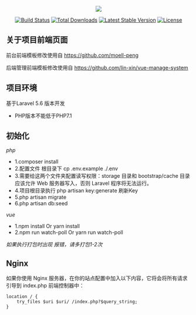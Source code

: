 <p align="center"><img src="https://laravel.com/assets/img/components/logo-laravel.svg"></p>

<p align="center">
<a href="https://travis-ci.org/laravel/framework"><img src="https://travis-ci.org/laravel/framework.svg" alt="Build Status"></a>
<a href="https://packagist.org/packages/laravel/framework"><img src="https://poser.pugx.org/laravel/framework/d/total.svg" alt="Total Downloads"></a>
<a href="https://packagist.org/packages/laravel/framework"><img src="https://poser.pugx.org/laravel/framework/v/stable.svg" alt="Latest Stable Version"></a>
<a href="https://packagist.org/packages/laravel/framework"><img src="https://poser.pugx.org/laravel/framework/license.svg" alt="License"></a>
</p>

## 关于项目前端页面
前台前端模板修改使用自 https://github.com/moell-peng

后端管理前端模板修改使用自 https://github.com/lin-xin/vue-manage-system

## 项目环境
基于Laravel 5.6 版本开发 

- PHP版本不能低于PHP7.1


## 初始化
*php*
 - 1.composer install
 - 2.配置文件   根目录下  cp .env.example ./.env
 - 3.需要给这两个文件夹配置读写权限：storage 目录和 bootstrap/cache 目录应该允许 Web 服务器写入，否则 Laravel 程序将无法运行。
 - 4.项目根目录执行  php artisan key:generate 刷新Key
 - 5.php artisan migrate
 - 6.php artisan db:seed
 
 *vue*
 - 1.npm install Or yarn install
 - 2.npm run watch-poll Or yarn run watch-poll
 
 *如果执行打包时出现 报错，请多打包1-2次*
## Nginx

如果你使用 Nginx 服务器，在你的站点配置中加入以下内容，它将会将所有请求引导到 index.php 前端控制器中：
```
location / {
    try_files $uri $uri/ /index.php?$query_string;
}
```